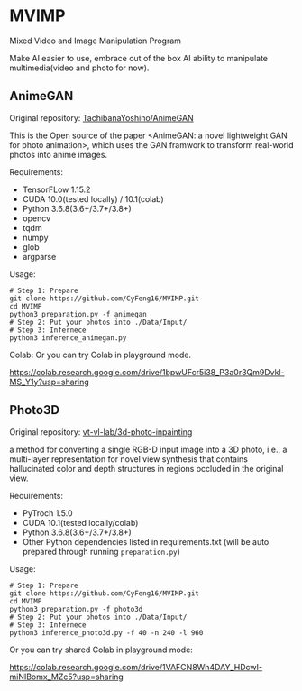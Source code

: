 # MVIMP

Mixed Video and Image Manipulation Program

Make AI easier to use, embrace out of the box AI ability to manipulate multimedia(video and photo for now).

## AnimeGAN

Original repository: [TachibanaYoshino/AnimeGAN](https://github.com/TachibanaYoshino/AnimeGAN)

This is the Open source of the paper <AnimeGAN: a novel lightweight GAN for photo animation>, which uses the GAN framwork to transform real-world photos into anime images.

Requirements:
- TensorFLow 1.15.2
- CUDA 10.0(tested locally) / 10.1(colab)
- Python 3.6.8(3.6+/3.7+/3.8+)
- opencv
- tqdm
- numpy
- glob
- argparse

Usage:

```shell
# Step 1: Prepare
git clone https://github.com/CyFeng16/MVIMP.git
cd MVIMP
python3 preparation.py -f animegan 
# Step 2: Put your photos into ./Data/Input/
# Step 3: Infernece
python3 inference_animegan.py
```

Colab: Or you can try Colab in playground mode.

https://colab.research.google.com/drive/1bpwUFcr5i38_P3a0r3Qm9Dvkl-MS_Y1y?usp=sharing

## Photo3D

Original repository: [vt-vl-lab/3d-photo-inpainting](https://github.com/vt-vl-lab/3d-photo-inpainting)

a method for converting a single RGB-D input image into a 3D photo, i.e., a multi-layer representation for novel view synthesis that contains hallucinated color and depth structures in regions occluded in the original view. 

Requirements:
- PyTroch 1.5.0
- CUDA 10.1(tested locally/colab)
- Python 3.6.8(3.6+/3.7+/3.8+)
- Other Python dependencies listed in requirements.txt (will be auto prepared through running `preparation.py`)

Usage:

```shell
# Step 1: Prepare
git clone https://github.com/CyFeng16/MVIMP.git
cd MVIMP
python3 preparation.py -f photo3d
# Step 2: Put your photos into ./Data/Input/
# Step 3: Infernece
python3 inference_photo3d.py -f 40 -n 240 -l 960
```

Or you can try shared Colab in playground mode:

https://colab.research.google.com/drive/1VAFCN8Wh4DAY_HDcwI-miNIBomx_MZc5?usp=sharing